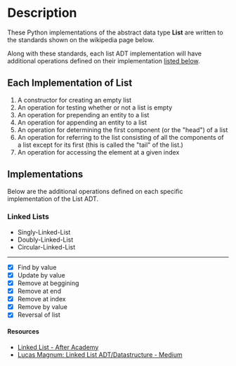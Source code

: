 # Description

These Python implementations of the abstract data type **List** are written to the standards shown on the wikipedia page below.

Along with these standards, each list ADT implementation will have additional  operations defined on their implementation [listed below](#implementations).

## Each Implementation of List

1. A constructor for creating an empty list
2. An operation for testing whether or not a list is empty
3. An operation for prepending an entity to a list
4. An operation for appending an entity to a list
5. An operation for determining the first component (or the "head") of a list
6. An operation for referring to the list consisting of all the components of a list except for its first (this is called the "tail" of the list.)
7. An operation for accessing the element at a given index

## Implementations

Below are the additional operations defined on each specific implementation of the List ADT.

### Linked Lists

- Singly-Linked-List
- Doubly-Linked-List
- Circular-Linked-List

---

- [x] Find by value
- [x] Update by value
- [x] Remove at beggining
- [x] Remove at end
- [x] Remove at index
- [x] Remove by value
- [x] Reversal of list

#### Resources

- [Linked List - After Academy][4]
- [Lucas Magnum: Linked List ADT/Datastructure - Medium][3]

[3]: https://bit.ly/3sKxELR
[4]: https://afteracademy.com/blog/types-of-linked-list-and-operation-on-linked-list

